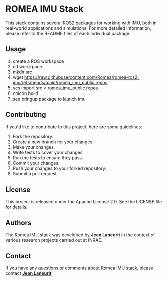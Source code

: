 # ROMEA IMU Stack

This stack contains several ROS2 packages for working with IMU, both in real-world applications and simulations. For more detailed information, please refer to the README files of each individual package.

## **Usage**

1. create a ROS workspace
2. cd worskpace
3. mkdir src
4. wget https://raw.githubusercontent.com/Romea/romea-ros2-imu/refs/heads/main/romea_imu_public.repos
5. vcs import src < romea_imu_public.repos
6. colcon build
7. see bringup package to launch imu

## **Contributing**

If you'd like to contribute to this project, here are some guidelines:

1. Fork the repository.
2. Create a new branch for your changes.
3. Make your changes.
4. Write tests to cover your changes.
5. Run the tests to ensure they pass.
6. Commit your changes.
7. Push your changes to your forked repository.
8. Submit a pull request.

## **License**

This project is released under the Apache License 2.0. See the LICENSE file for details.

## **Authors**

The Romea IMU stack was developed by **Jean Laneurit** in the context of various research projects carried out at INRAE.

## **Contact**

If you have any questions or comments about Romea IMU stack, please contact **[Jean Laneurit](mailto:jean.laneurit@inrae.fr)** 